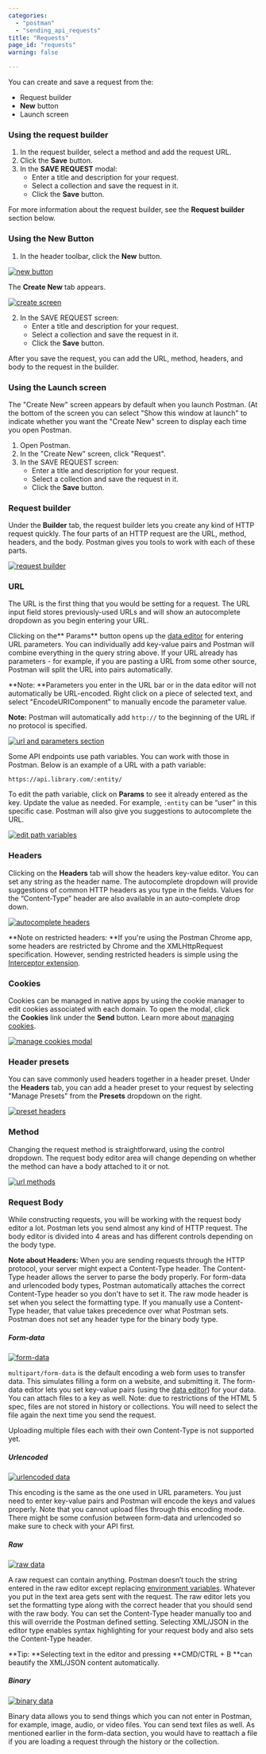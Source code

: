 ```yaml
---
categories:
  - "postman"
  - "sending_api_requests"
title: "Requests"
page_id: "requests"
warning: false

---
```


You can create and save a request from the:
* Request builder
* **New** button
* Launch screen

### Using the request builder
1. In the request builder, select a method and add the request URL.
2. Click the **Save** button.
3. In the **SAVE REQUEST** modal:
   * Enter a title and description for your request. 
   * Select a collection and save the request in it.
   * Click the **Save** button.

For more information about the request builder, see the **Request builder** section below.

### Using the New Button

1. In the header toolbar, click the **New** button.

[![new button](https://s3.amazonaws.com/postman-static-getpostman-com/postman-docs/HeaderToolBar.png)](https://s3.amazonaws.com/postman-static-getpostman-com/postman-docs/HeaderToolBar.png)

The **Create New** tab appears.

[![create screen](https://s3.amazonaws.com/postman-static-getpostman-com/postman-docs/environment-createNew.png)](https://s3.amazonaws.com/postman-static-getpostman-com/postman-docs/environment-createNew.png)

2. In the SAVE REQUEST screen:
   * Enter a title and description for your request. 
   * Select a collection and save the request in it.
   * Click the **Save** button.
   
After you save the request, you can add the URL, method, headers, and body to the request in the builder.

### Using the Launch screen

The "Create New" screen appears by default when you launch Postman. (At the bottom of the screen you can select "Show this window at launch" to indicate whether you want the "Create New" screen to display each time you open Postman.

1. Open Postman.
2. In the "Create New" screen, click "Request".
3. In the SAVE REQUEST screen:
   * Enter a title and description for your request. 
   * Select a collection and save the request in it.
   * Click the **Save** button.


### Request builder

Under the **Builder** tab, the request builder lets you create any kind of HTTP request quickly. The four parts of an HTTP request are the URL, method, headers, and the body. Postman gives you tools to work with each of these parts.

[![request builder](https://s3.amazonaws.com/postman-static-getpostman-com/postman-docs/requestBuilder_white.png)](https://s3.amazonaws.com/postman-static-getpostman-com/postman-docs/requestBuilder_white.png)

### URL

The URL is the first thing that you would be setting for a request. The URL input field stores previously-used URLs and will show an autocomplete dropdown as you begin entering your URL.

Clicking on the** Params** button opens up the [data editor](/docs/postman/launching_postman/navigating_postman) for entering URL parameters. You can individually add key-value pairs and Postman will combine everything in the query string above. If your URL already has parameters - for example, if you are pasting a URL from some other source, Postman will split the URL into pairs automatically.

**Note: **Parameters you enter in the URL bar or in the data editor will not automatically be URL-encoded. Right click on a piece of selected text, and select "EncodeURIComponent" to manually encode the parameter value.

**Note:** Postman will automatically add `http://` to the beginning of the URL if no protocol is specified.

[![url and parameters section](https://s3.amazonaws.com/postman-static-getpostman-com/postman-docs/requestBuilderUrl.png)](https://s3.amazonaws.com/postman-static-getpostman-com/postman-docs/requestBuilderUrl.png)

Some API endpoints use path variables. You can work with those in Postman. Below is an example of a URL with a path variable:

```
https://api.library.com/:entity/
```

To edit the path variable, click on **Params** to see it already entered as the key. Update the value as needed. For example, `:entity` can be “user” in this specific case. Postman will also give you suggestions to autocomplete the URL.

[![edit path variables](https://s3.amazonaws.com/postman-static-getpostman-com/postman-docs/requestBuilderPath.png)](https://s3.amazonaws.com/postman-static-getpostman-com/postman-docs/requestBuilderPath.png)

### Headers

Clicking on the **Headers** tab will show the headers key-value editor. You can set any string as the header name. The autocomplete dropdown will provide suggestions of common HTTP headers as you type in the fields. Values for the “Content-Type” header are also available in an auto-complete drop down.

[![autocomplete headers](https://s3.amazonaws.com/postman-static-getpostman-com/postman-docs/headers_white.png)](https://s3.amazonaws.com/postman-static-getpostman-com/postman-docs/headers_white.png)

**Note on restricted headers: **If you're using the Postman Chrome app, some headers are restricted by Chrome and the XMLHttpRequest specification. However, sending restricted headers is simple using the [Interceptor extension](/docs/postman/sending_api_requests/interceptor_extension).  

### Cookies

Cookies can be managed in native apps by using the cookie manager to edit cookies associated with each domain. To open the modal, click the **Cookies** link under the **Send** button. Learn more about [managing cookies](/docs/postman/sending_api_requests/cookies).

[![manage cookies modal](https://s3.amazonaws.com/postman-static-getpostman-com/postman-docs/cookies_white.png)](https://s3.amazonaws.com/postman-static-getpostman-com/postman-docs/cookies_white.png)

### Header presets

You can save commonly used headers together in a header preset. Under the **Headers** tab, you can add a header preset to your request by selecting "Manage Presets" from the **Presets** dropdown on the right.  

[![preset headers](https://s3.amazonaws.com/postman-static-getpostman-com/postman-docs/headerPreset_white.png)](https://s3.amazonaws.com/postman-static-getpostman-com/postman-docs/headerPreset_white.png)

### Method

Changing the request method is straightforward, using the control dropdown. The request body editor area will change depending on whether the method can have a body attached to it or not.

[![url methods](https://s3.amazonaws.com/postman-static-getpostman-com/postman-docs/methods_white1.png)](https://s3.amazonaws.com/postman-static-getpostman-com/postman-docs/methods_white1.png)

### Request Body

While constructing requests, you will be working with the request body editor a lot. Postman lets you send almost any kind of HTTP request. The body editor is divided into 4 areas and has different controls depending on the body type.

**Note about Headers:** When you are sending requests through the HTTP protocol, your server might expect a Content-Type header. The Content-Type header allows the server to parse the body properly. For form-data and urlencoded body types, Postman automatically attaches the correct Content-Type header so you don't have to set it. The raw mode header is set when you select the formatting type. If you manually use a Content-Type header, that value takes precedence over what Postman sets. Postman does not set any header type for the binary body type.

##### **Form-data**

[![form-data](https://s3.amazonaws.com/postman-static-getpostman-com/postman-docs/requestBuilderForm.png)](https://s3.amazonaws.com/postman-static-getpostman-com/postman-docs/requestBuilderForm.png)

`multipart/form-data` is the default encoding a web form uses to transfer data. This simulates filling a form on a website, and submitting it. The form-data editor lets you set key-value pairs (using the [data editor](/docs/postman/launching_postman/navigating_postman)) for your data. You can attach files to a key as well. Note: due to restrictions of the HTML 5 spec, files are not stored in history or collections. You will need to select the file again the next time you send the request.

Uploading multiple files each with their own Content-Type is not supported yet.

##### **Urlencoded**

[![urlencoded data](https://s3.amazonaws.com/postman-static-getpostman-com/postman-docs/requestBuilderUrlEncoded.png)](https://s3.amazonaws.com/postman-static-getpostman-com/postman-docs/requestBuilderUrlEncoded.png)

This encoding is the same as the one used in URL parameters. You just need to enter key-value pairs and Postman will encode the keys and values properly. Note that you cannot upload files through this encoding mode. There might be some confusion between form-data and urlencoded so make sure to check with your API first.

##### **Raw**

[![raw data](https://s3.amazonaws.com/postman-static-getpostman-com/postman-docs/58960775.png)](https://s3.amazonaws.com/postman-static-getpostman-com/postman-docs/58960775.png)

A raw request can contain anything. Postman doesn’t touch the string entered in the raw editor except replacing [environment variables](/docs/postman/environments_and_globals/variables). Whatever you put in the text area gets sent with the request. The raw editor lets you set the formatting type along with the correct header that you should send with the raw body. You can set the Content-Type header manually too and this will override the Postman defined setting. Selecting XML/JSON in the editor type enables syntax highlighting for your request body and also sets the Content-Type header.

**Tip: **Selecting text in the editor and pressing **CMD/CTRL + B **can beautify the XML/JSON content automatically.

##### **Binary**

[![binary data](https://s3.amazonaws.com/postman-static-getpostman-com/postman-docs/58960827.png)](https://s3.amazonaws.com/postman-static-getpostman-com/postman-docs/58960827.png)

Binary data allows you to send things which you can not enter in Postman, for example, image, audio, or video files. You can send text files as well. As mentioned earlier in the form-data section, you would have to reattach a file if you are loading a request through the history or the collection.
